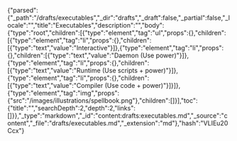 {"parsed":{"_path":"/drafts/executables","_dir":"drafts","_draft":false,"_partial":false,"_locale":"","title":"Executables","description":"","body":{"type":"root","children":[{"type":"element","tag":"ul","props":{},"children":[{"type":"element","tag":"li","props":{},"children":[{"type":"text","value":"Interactive"}]},{"type":"element","tag":"li","props":{},"children":[{"type":"text","value":"Daemon (Use power)"}]},{"type":"element","tag":"li","props":{},"children":[{"type":"text","value":"Runtime (Use scripts + power)"}]},{"type":"element","tag":"li","props":{},"children":[{"type":"text","value":"Compiler (Use code + power)"}]}]},{"type":"element","tag":"img","props":{"src":"/images/illustrations/spellbook.png"},"children":[]}],"toc":{"title":"","searchDepth":2,"depth":2,"links":[]}},"_type":"markdown","_id":"content:drafts:executables.md","_source":"content","_file":"drafts/executables.md","_extension":"md"},"hash":"VLIEu20Ccx"}